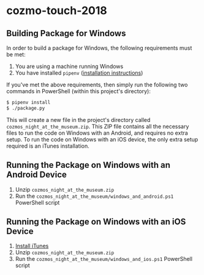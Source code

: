 # cozmo-touch-2018

## Building Package for Windows
In order to build a package for Windows, the following requirements must be met:
1. You are using a machine running Windows
2. You have installed `pipenv` ([installation instructions](https://pipenv.readthedocs.io/en/latest/install/#installing-pipenv))

If you've met the above requirements, then simply run the following two commands in PowerShell (within this project's directory):
```bash
$ pipenv install
$ ./package.py
```

This will create a new file in the project's directory called `cozmos_night_at_the_museum.zip`. This ZIP file contains all the necessary files to run the code on Windows with an Android, and requires no extra setup. To run the code on Windows with an iOS device, the only extra setup required is an iTunes installation.

## Running the Package on Windows with an Android Device
1. Unzip `cozmos_night_at_the_museum.zip`
2. Run the `cozmos_night_at_the_museum/windows_and_android.ps1` PowerShell script

## Running the Package on Windows with an iOS Device
1. [Install iTunes](https://www.apple.com/itunes/download/)
2. Unzip `cozmos_night_at_the_museum.zip`
3. Run the `cozmos_night_at_the_museum/windows_and_ios.ps1` PowerShell script
